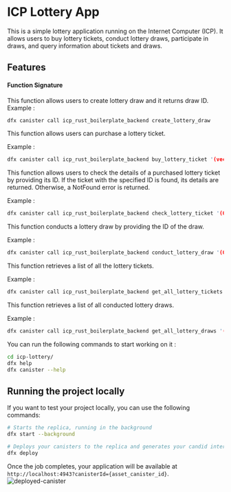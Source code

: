 # ICP Lottery App

This is a simple lottery application running on the Internet Computer (ICP). It allows users to buy lottery tickets, conduct lottery draws, participate in draws, and query information about tickets and draws.

## Features

#### Function Signature

This function allows users to create lottery draw and it returns draw ID.
Example :
```rust
dfx canister call icp_rust_boilerplate_backend create_lottery_draw
```

This function allows users can purchase a lottery ticket.

Example : 
```rust
dfx canister call icp_rust_boilerplate_backend buy_lottery_ticket '(vec {1; 6;5;8;8;9}, 0)'
```
This function allows users to check the details of a purchased lottery ticket by providing its ID.
If the ticket with the specified ID is found, its details are returned. Otherwise, a NotFound error is returned.

Example :
```rust
dfx canister call icp_rust_boilerplate_backend check_lottery_ticket '(0)'
```

This function conducts a lottery draw by providing the ID of the draw.

Example : 
```rust
dfx canister call icp_rust_boilerplate_backend conduct_lottery_draw '(0)'
```

This function retrieves a list of all the lottery tickets.

Example : 
```rust
dfx canister call icp_rust_boilerplate_backend get_all_lottery_tickets
```
This function retrieves a list of all conducted lottery draws.

Example :
```rust
dfx canister call icp_rust_boilerplate_backend get_all_lottery_draws '()'
```

You can run the following commands to start working on it :

```bash
cd icp-lottery/
dfx help
dfx canister --help
```

## Running the project locally

If you want to test your project locally, you can use the following commands:

```bash
# Starts the replica, running in the background
dfx start --background

# Deploys your canisters to the replica and generates your candid interface
dfx deploy
```

Once the job completes, your application will be available at `http://localhost:4943?canisterId={asset_canister_id}`.
![deployed-canister](https://github.com/user-attachments/assets/a95ccc08-fef6-43f9-a889-f9797b2fb2b0)


